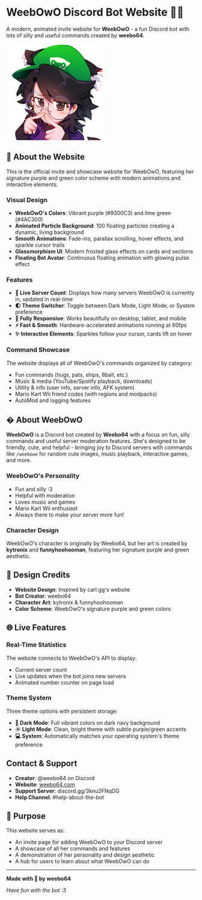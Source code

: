 # WeebOwO Discord Bot Website 💜💚

A modern, animated invite website for **WeebOwO** - a fun Discord bot with lots of silly and useful commands created by **weebo64**.

![WeebOwO Banner](./bot_pfp.png)

## 🎨 About the Website

This is the official invite and showcase website for WeebOwO, featuring her signature purple and green color scheme with modern animations and interactive elements.

### Visual Design
- **WeebOwO's Colors**: Vibrant purple (#9300C3) and lime green (#4AC300)
- **Animated Particle Background**: 100 floating particles creating a dynamic, living background
- **Smooth Animations**: Fade-ins, parallax scrolling, hover effects, and sparkle cursor trails
- **Glassmorphism UI**: Modern frosted glass effects on cards and sections
- **Floating Bot Avatar**: Continuous floating animation with glowing pulse effect

### Features
- **🔴 Live Server Count**: Displays how many servers WeebOwO is currently in, updated in real-time
- **🌓 Theme Switcher**: Toggle between Dark Mode, Light Mode, or System preference
- **📱 Fully Responsive**: Works beautifully on desktop, tablet, and mobile
- **⚡ Fast & Smooth**: Hardware-accelerated animations running at 60fps
- **✨ Interactive Elements**: Sparkles follow your cursor, cards lift on hover

### Command Showcase
The website displays all of WeebOwO's commands organized by category:
- Fun commands (hugs, pats, ships, 8ball, etc.)
- Music & media (YouTube/Spotify playback, downloads)
- Utility & info (user info, server info, AFK system)
- Mario Kart Wii friend codes (with regions and modpacks)
- AutoMod and logging features

## � About WeebOwO

**WeebOwO** is a Discord bot created by **Weebo64** with a focus on fun, silly commands and useful server moderation features. She's designed to be friendly, cute, and helpful - bringing joy to Discord servers with commands like `/weebowo` for random cute images, music playback, interactive games, and more.

### WeebOwO's Personality
- Fun and silly :3
- Helpful with moderation
- Loves music and games
- Mario Kart Wii enthusiast
- Always there to make your server more fun!

### Character Design
WeebOwO's character is originally by Weebo64, but her art is created by **kytronix** and **funnyhoohooman**, featuring her signature purple and green aesthetic.

## 🎨 Design Credits

- **Website Design**: Inspired by carl.gg's website
- **Bot Creator**: weebo64
- **Character Art**: kytronix & funnyhoohooman
- **Color Scheme**: WeebOwO's signature purple and green colors

## 🌐 Live Features

### Real-Time Statistics
The website connects to WeebOwO's API to display:
- Current server count
- Live updates when the bot joins new servers
- Animated number counter on page load

### Theme System
Three theme options with persistent storage:
- **🌙 Dark Mode**: Full vibrant colors on dark navy background
- **☀️ Light Mode**: Clean, bright theme with subtle purple/green accents
- **💻 System**: Automatically matches your operating system's theme preference

## Contact & Support

- **Creator**: @weebo64 on Discord
- **Website**: [weebo64.com](https://www.weebo64.com)
- **Support Server**: discord.gg/3knu2FNqDG
- **Help Channel**: #help-about-the-bot

## 🎯 Purpose

This website serves as:
- An invite page for adding WeebOwO to your Discord server
- A showcase of all her commands and features
- A demonstration of her personality and design aesthetic
- A hub for users to learn about what WeebOwO can do

---

**Made with 💖 by weebo64**

*Have fun with the bot :3*

